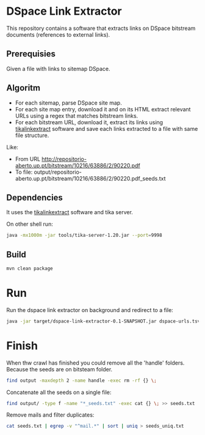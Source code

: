 # DSpace Link Extractor
This repository contains a software that extracts links on DSpace bitstream documents (references to external links).

## Prerequisies
Given a file with links to sitemap DSpace.

## Algoritm
- For each sitemap, parse DSpace site map.
- For each site map entry, download it and on its HTML extract relevant URLs using a regex that matches bitstream links.
- For each bitstream URL, download it, extract its links using [tikalinkextract](https://github.com/httpreserve/tikalinkextract "tikalinkextract") software and save each links extracted to a file with same file structure.

Like:
- From URL http://repositorio-aberto.up.pt/bitstream/10216/63886/2/90220.pdf
- To file: output/repositorio-aberto.up.pt/bitstream/10216/63886/2/90220.pdf_seeds.txt

## Dependencies
It uses the [tikalinkextract](https://github.com/httpreserve/tikalinkextract "tikalinkextract") software and tika server.

On other shell run:

```bash
java -mx1000m -jar tools/tika-server-1.20.jar --port=9998
```

## Build

```bash
mvn clean package
```

# Run

Run the dspace link extractor on background and redirect to a file:

```bash
java -jar target/dspace-link-extractor-0.1-SNAPSHOT.jar dspace-urls.tsv output %> dspace.log &
```

# Finish

When thw crawl has finished you could remove all the 'handle' folders. Because the seeds are on bitsteam folder.

```bash
find output -maxdepth 2 -name handle -exec rm -rf {} \;
```

Concatenate all the seeds on a single file:

```bash
find output/ -type f -name "*_seeds.txt" -exec cat {} \; >> seeds.txt
```

Remove mails and filter duplicates:
```bash
cat seeds.txt | egrep -v "^mail.*" | sort | uniq > seeds_uniq.txt
```

